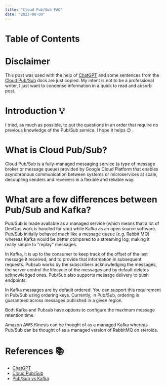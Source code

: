 ```yaml
---
title: "Cloud Pub/Sub FAQ"
date: "2023-00-00"
---
```


# Table of Contents

# Disclaimer

This post was used with the help of [ChatGPT][1] and some sentences from the [Cloud Pub/Sub][2] docs are just copied.
My intent is not to be a professional writer, I just want to condense information in a quick to read and absorb post.

# Introduction :bulb:

I tried, as much as possible, to put the questions in an order that require no previous knowledge of the Pub/Sub service. I hope it helps :wink: .

# What is Cloud Pub/Sub?

Cloud Pub/Sub is a fully-managed messaging service (a type of message broker or message queue) provided by Google Cloud Platform that enables asynchronous communication between systems or microservices at scale, decoupling senders and receivers in a flexible and reliable way.

# What are a few differences between Pub/Sub and Kafka?

Pub/Sub is made available as a managed service (which means that a lot of DevOps work is handled for you) while Kafka as an open source software. Pub/Sub initially behaved much like a message queue (e.g. Rabbit MQ) whereas Kafka would be better compared to a streaming log, making it really simple to "replay" messages.

In Kafka, it is up to the consumer to keep track of the offset of the last message it received, and to provide that information in subsequent requests. Pubsub works by the subscribers acknowledging the messages, the server control the lifecycle of the messages and by default deletes acknowledged ones. Pub/Sub also supports message delivery to push endpoints.

In Kafka messages are by default ordered. You can support this requirement in Pub/Sub using ordering keys. Currently, in Pub/Sub, ordering is guaranteed across messages published in a given region.

Both Kafka and Pubsub have options to configure the maximum message retention time. 

Amazon AWS Kinesis can be thought of as a managed Kafka whereas Pub/Sub can be thought of as a managed version of RabbitMQ on steroids.

# References :books:

* [ChatGPT][1]
* [Cloud Pub/Sub][2]
* [Pub/Sub vs Kafka][3]

[1]: https://chat.openai.com/chat
[2]: https://cloud.google.com/pubsub/docs/overview
[3]: https://cloud.google.com/pubsub/docs/migrating-from-kafka-to-pubsub
